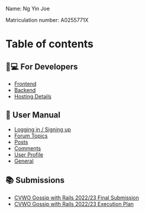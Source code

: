 Name: Ng Yin Joe

Matriculation number: A0255771X

# Table of contents

## 👩💻 For Developers

- [Frontend](README.md)
- [Backend](for-developers/backend.md)
- [Hosting Details](for-developers/hosting-details.md)

## 📜 User Manual

- [Logging in / Signing up](user-manual/logging-in-signing-up.md)
- [Forum Topics](user-manual/forum-topics.md)
- [Posts](user-manual/posts.md)
- [Comments](user-manual/comments.md)
- [User Profile](user-manual/user-profile.md)
- [General](user-manual/general.md)

## 📚 Submissions

- [CVWO Gossip with Rails 2022/23 Final Submission](submissions/cvwo-gossip-with-rails-2022-23-final-submission.md)
- [CVWO Gossip with Rails 2022/23 Execution Plan](submissions/cvwo-gossip-with-rails-2022-23-execution-plan.md)
